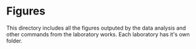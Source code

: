 # Figures #
This directory includes all the figures outputed by the data analysis and other commands from the laboratory works. Each laboratory has it's own folder.
